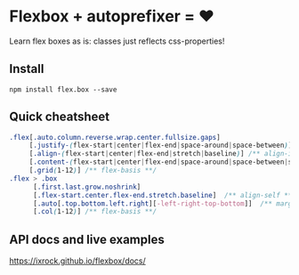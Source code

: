 # Flexbox + autoprefixer = ❤

Learn flex boxes as is: classes just reflects css-properties!

## Install
`npm install flex.box --save`

## Quick cheatsheet
```css
.flex[.auto.column.reverse.wrap.center.fullsize.gaps]
     [.justify-(flex-start|center|flex-end|space-around|space-between)] /** justify-content **/
     [.align-(flex-start|center|flex-end|stretch|baseline)] /** align-items **/
     [.content-(flex-start|center|flex-end|space-around|space-between|stretch)] /** align-content **/
     [.grid(1-12)] /** flex-basis **/
.flex > .box
      [.first.last.grow.noshrink]
      [.flex-start.center.flex-end.stretch.baseline]  /** align-self **/
      [.auto[.top.bottom.left.right][-left-right-top-bottom]]  /** margin **/
      [.col(1-12)] /** flex-basis **/
```

## API docs and live examples
https://ixrock.github.io/flexbox/docs/
